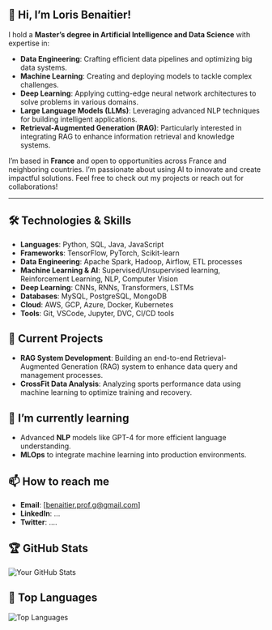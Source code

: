 
## 👋 Hi, I’m Loris Benaitier!

I hold a **Master’s degree in Artificial Intelligence and Data Science** with expertise in:

- **Data Engineering**: Crafting efficient data pipelines and optimizing big data systems.
- **Machine Learning**: Creating and deploying models to tackle complex challenges.
- **Deep Learning**: Applying cutting-edge neural network architectures to solve problems in various domains.
- **Large Language Models (LLMs)**: Leveraging advanced NLP techniques for building intelligent applications.
- **Retrieval-Augmented Generation (RAG)**: Particularly interested in integrating RAG to enhance information retrieval and knowledge systems.

I’m based in **France** and open to opportunities across France and neighboring countries. I’m passionate about using AI to innovate and create impactful solutions. Feel free to check out my projects or reach out for collaborations!

---

## 🛠 Technologies & Skills

- **Languages**: Python, SQL, Java, JavaScript
- **Frameworks**: TensorFlow, PyTorch, Scikit-learn
- **Data Engineering**: Apache Spark, Hadoop, Airflow, ETL processes
- **Machine Learning & AI**: Supervised/Unsupervised learning, Reinforcement Learning, NLP, Computer Vision
- **Deep Learning**: CNNs, RNNs, Transformers, LSTMs
- **Databases**: MySQL, PostgreSQL, MongoDB
- **Cloud**: AWS, GCP, Azure, Docker, Kubernetes
- **Tools**: Git, VSCode, Jupyter, DVC, CI/CD tools

## 🔭 Current Projects
- **RAG System Development**: Building an end-to-end Retrieval-Augmented Generation (RAG) system to enhance data query and management processes.
- **CrossFit Data Analysis**: Analyzing sports performance data using machine learning to optimize training and recovery.

## 🌱 I’m currently learning
- Advanced **NLP** models like GPT-4 for more efficient language understanding.
- **MLOps** to integrate machine learning into production environments.

## 📫 How to reach me
- **Email**: [benaitier.prof.g@gmail.com]
- **LinkedIn**: ...
- **Twitter**: ....

## 🏆 GitHub Stats

![Your GitHub Stats](https://github-readme-stats.vercel.app/api?username={"Balerion14"}&show_icons=true&theme=radical)

## 🌟 Top Languages

![Top Languages](https://github-readme-stats.vercel.app/api/top-langs/?username={"Balerion14"}&layout=compact&theme=radical)

